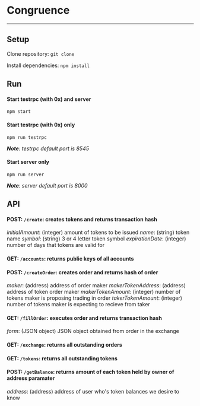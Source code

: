 # **Congruence**
---
## Setup

Clone repository:
```git clone```

Install dependencies:
```npm install```

## Run
#### Start testrpc (with 0x) and server
```npm start```

#### Start testrpc (with 0x) only
```npm run testrpc```

*__Note__: testrpc default port is 8545*

#### Start server only
```npm run server```

*__Note__: server default port is 8000*

## API

#### POST: ```/create```: creates tokens and returns transaction hash
*initialAmount*: (integer) amount of tokens to be issued
*name*: (string) token name
*symbol*: (string) 3 or 4 letter token symbol
*expirationDate*: (integer) number of days that tokens are valid for

#### GET: ```/accounts```: returns public keys of all accounts

#### POST: ```/createOrder```: creates order and returns hash of order
*maker*: (address) address of order maker
*makerTokenAddress*: (address) address of token order maker
*makerTokenAmount*: (integer) number of tokens maker is proposing trading in order
*takerTokenAmount*: (integer) number of tokens maker is expecting to recieve from taker

#### GET: ```/fillOrder```: executes order and returns transaction hash
*form*: (JSON object) JSON object obtained from order in the exchange

#### GET: ```/exchange```: returns all outstanding orders

#### GET: ```/tokens```: returns all outstanding tokens

#### POST: ```/getBalance```: returns amount of each token held by owner of address paramater
*address*: (address) address of user who's token balances we desire to know
